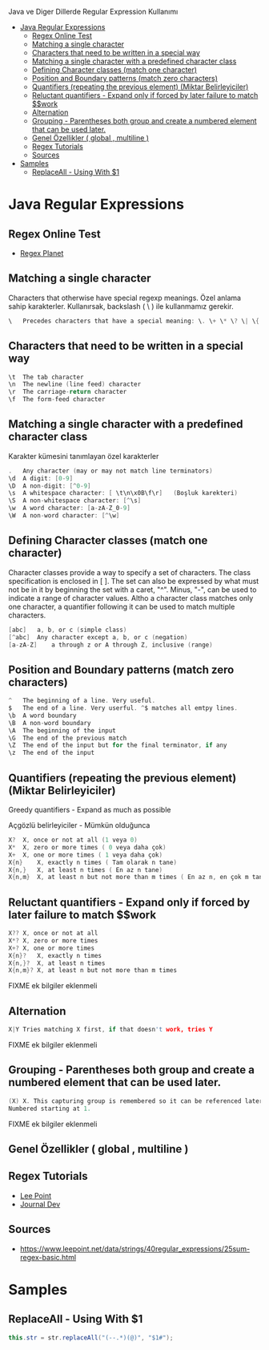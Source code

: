 Java ve Diger Dillerde Regular Expression Kullanımı

- [Java Regular Expressions](#java-regular-expressions)
  - [Regex Online Test](#regex-online-test)
  - [Matching a single character](#matching-a-single-character)
  - [Characters that need to be written in a special way](#characters-that-need-to-be-written-in-a-special-way)
  - [Matching a single character with a predefined character class](#matching-a-single-character-with-a-predefined-character-class)
  - [Defining Character classes (match one character)](#defining-character-classes-match-one-character)
  - [Position and Boundary patterns (match zero characters)](#position-and-boundary-patterns-match-zero-characters)
  - [Quantifiers (repeating the previous element) (Miktar Belirleyiciler)](#quantifiers-repeating-the-previous-element-miktar-belirleyiciler)
  - [Reluctant quantifiers - Expand only if forced by later failure to match $$work](#reluctant-quantifiers---expand-only-if-forced-by-later-failure-to-match-work)
  - [Alternation](#alternation)
  - [Grouping - Parentheses both group and create a numbered element that can be used later.](#grouping---parentheses-both-group-and-create-a-numbered-element-that-can-be-used-later)
  - [Genel Özellikler ( global , multiline )](#genel-özellikler--global--multiline-)
  - [Regex Tutorials](#regex-tutorials)
  - [Sources](#sources)
- [Samples](#samples)
  - [ReplaceAll - Using With $1](#replaceall---using-with-1)


# Java Regular Expressions

## Regex Online Test

- [Regex Planet](http://www.regexplanet.com/advanced/java/index.html)


## Matching a single character
Characters that otherwise have special regexp meanings.
Özel anlama sahip karakterler. Kullanırsak, backslash ( \ ) ile kullanmamız gerekir.

```c
\   Precedes characters that have a special meaning: \. \+ \* \? \| \{ \( \[ \^ \$
```

## Characters that need to be written in a special way

```c
\t  The tab character
\n  The newline (line feed) character
\r  The carriage-return character
\f  The form-feed character
```

## Matching a single character with a predefined character class

Karakter kümesini tanımlayan özel karakterler

```c
.   Any character (may or may not match line terminators)
\d  A digit: [0-9]
\D  A non-digit: [^0-9]
\s  A whitespace character: [ \t\n\x0B\f\r]   (Boşluk karekteri)
\S  A non-whitespace character: [^\s]
\w  A word character: [a-zA-Z_0-9]
\W  A non-word character: [^\w]
```

## Defining Character classes (match one character)

Character classes provide a way to specify a set of characters. The class specification is enclosed in [ ]. The set can also be expressed by what must not be in it by beginning the set with a caret, "^". Minus, "-", can be used to indicate a range of character values. Altho a character class matches only one character, a quantifier following it can be used to match multiple characters.

```c
[abc]   a, b, or c (simple class)
[^abc]  Any character except a, b, or c (negation)
[a-zA-Z]    a through z or A through Z, inclusive (range)
```

## Position and Boundary patterns (match zero characters) 

```c
^   The beginning of a line. Very useful.
$   The end of a line. Very userful. ^$ matches all emtpy lines.
\b  A word boundary
\B  A non-word boundary
\A  The beginning of the input
\G  The end of the previous match
\Z  The end of the input but for the final terminator, if any
\z  The end of the input
```

## Quantifiers (repeating the previous element) (Miktar Belirleyiciler)

Greedy quantifiers - Expand as much as possible

Açgözlü belirleyiciler - Mümkün olduğunca

```c
X?  X, once or not at all (1 veya 0)
X*  X, zero or more times ( 0 veya daha çok)
X+  X, one or more times ( 1 veya daha çok)
X{n}    X, exactly n times ( Tam olarak n tane)
X{n,}   X, at least n times ( En az n tane)
X{n,m}  X, at least n but not more than m times ( En az n, en çok m tane )
```

## Reluctant quantifiers - Expand only if forced by later failure to match $$work

```c
X?? X, once or not at all
X*? X, zero or more times
X+? X, one or more times
X{n}?   X, exactly n times
X{n,}?  X, at least n times
X{n,m}? X, at least n but not more than m times
```

FIXME ek bilgiler eklenmeli


## Alternation

```c
X|Y Tries matching X first, if that doesn't work, tries Y
```

FIXME ek bilgiler eklenmeli

## Grouping - Parentheses both group and create a numbered element that can be used later.

```c
(X) X. This capturing group is remembered so it can be referenced later.
Numbered starting at 1.
```

FIXME ek bilgiler eklenmeli

## Genel Özellikler ( global , multiline )



## Regex Tutorials

- [Lee Point](https://www.leepoint.net/data/strings/40regular_expressions/25sum-regex-basic.html)
- [Journal Dev](https://www.journaldev.com/634/regular-expression-in-java-regex-example)

## Sources

- https://www.leepoint.net/data/strings/40regular_expressions/25sum-regex-basic.html

# Samples

## ReplaceAll - Using With $1

```java
this.str = str.replaceAll("(--.*)(@)", "$1#");
```




